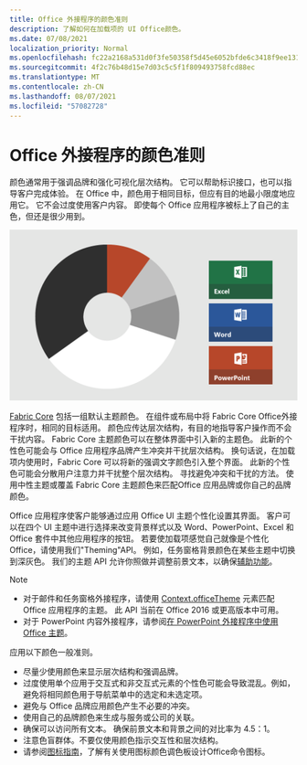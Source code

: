 ```yaml
---
title: Office 外接程序的颜色准则
description: 了解如何在加载项的 UI Office颜色。
ms.date: 07/08/2021
localization_priority: Normal
ms.openlocfilehash: fc22a2168a531d0f3fe50358f5d45e6052bfde6c3418f9ee13197bd48ed35101
ms.sourcegitcommit: 4f2c76b48d15e7d03c5c5f1f809493758fcd88ec
ms.translationtype: MT
ms.contentlocale: zh-CN
ms.lasthandoff: 08/07/2021
ms.locfileid: "57082728"
---
```

# <a name="color-guidelines-for-office-add-ins"></a>Office 外接程序的颜色准则

颜色通常用于强调品牌和强化可视化层次结构。 它可以帮助标识接口，也可以指导客户完成体验。 在 Office 中，颜色用于相同目标，但应有目的地最小限度地应用它。 它不会过度使用客户内容。 即使每个 Office 应用程序被标上了自己的主色，但还是很少用到。

![显示 Office、Excel、Word 和 PowerPoint 的配色方案。 主要颜色Office为黑白，次要颜色为浅灰色、深灰色和橙色。 文本的基准颜色Excel绿色，Word 为蓝色，PowerPoint橙色。](../images/office-addins-color-schemes.png)

[Fabric Core](fabric-core.md) 包括一组默认主题颜色。 在组件或布局中将 Fabric Core Office外接程序时，相同的目标适用。 颜色应传达层次结构，有目的地指导客户操作而不会干扰内容。 Fabric Core 主题颜色可以在整体界面中引入新的主题色。 此新的个性色可能会与 Office 应用程序品牌产生冲突并干扰层次结构。 换句话说，在加载项内使用时，Fabric Core 可以将新的强调文字颜色引入整个界面。 此新的个性色可能会分散用户注意力并干扰整个层次结构。 寻找避免冲突和干扰的方法。 使用中性主题或覆盖 Fabric Core 主题颜色来匹配Office 应用品牌或你自己的品牌颜色。

Office 应用程序使客户能够通过应用 Office UI 主题个性化设置其界面。 客户可以在四个 UI 主题中进行选择来改变背景样式以及 Word、PowerPoint、Excel 和 Office 套件中其他应用程序的按钮。 若要使加载项感觉自己就像是个性化Office，请使用我们"Theming"API。 例如，任务窗格背景颜色在某些主题中切换到深灰色。 我们的主题 API 允许你照做并调整前景文本，以确保[辅助功能](../design/accessibility-guidelines.md)。

> [!NOTE]
>
> - 对于邮件和任务窗格外接程序，请使用 [Context.officeTheme](/javascript/api/office/office.context) 元素匹配 Office 应用程序的主题。 此 API 当前在 Office 2016 或更高版本中可用。
> - 对于 PowerPoint 内容外接程序，请参阅[在 PowerPoint 外接程序中使用 Office 主题](../powerpoint/use-document-themes-in-your-powerpoint-add-ins.md)。

应用以下颜色一般准则。

- 尽量少使用颜色来显示层次结构和强调品牌。
- 过度使用单个应用于交互式和非交互式元素的个性色可能会导致混乱。例如，避免将相同颜色用于导航菜单中的选定和未选定项。
- 避免与 Office 品牌应用颜色产生不必要的冲突。
- 使用自己的品牌颜色来生成与服务或公司的关联。
- 确保可以访问所有文本。 确保前景文本和背景之间的对比率为 4.5：1。
- 注意色盲群体。不要仅使用颜色指示交互性和层次结构。
- 请参阅[图标指南](../design/add-in-icons.md)，了解有关使用图标颜色调色板设计Office命令图标。
